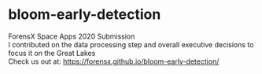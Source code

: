 # bloom-early-detection
 ForensX Space Apps 2020 Submission\
I contributed on the data processing step and overall executive decisions to focus it on the Great Lakes\
Check us out at: https://forensx.github.io/bloom-early-detection/
